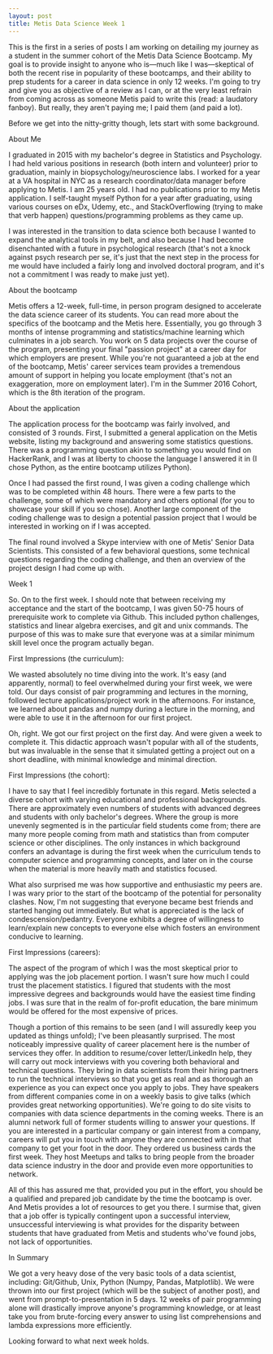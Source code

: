 ```yaml
---
layout: post
title: Metis Data Science Week 1
---
```


This is the first in a series of posts I am working on detailing my journey as a student in the summer cohort of the Metis Data Science Bootcamp. My goal is to provide insight to anyone who is—much like I was—skeptical of both the recent rise in popularity of these bootcamps, and their ability to prep students for a career in data science in only 12 weeks. I'm going to try and give you as objective of a review as I can, or at the very least refrain from coming across as someone Metis paid to write this (read: a laudatory fanboy). But really, they aren't paying me; I paid them (and paid a lot).

Before we get into the nitty-gritty though, lets start with some background.

About Me

I graduated in 2015 with my bachelor's degree in Statistics and Psychology. I had held various positions in research (both intern and volunteer) prior to graduation, mainly in biopsychology/neuroscience labs. I worked for a year at a VA hospital in NYC as a research coordinator/data manager before applying to Metis. I am 25 years old. I had no publications prior to my Metis application. I self-taught myself Python for a year after graduating, using various courses on eDx, Udemy, etc., and StackOverflowing (trying to make that verb happen) questions/programming problems as they came up.

I was interested in the transition to data science both because I wanted to expand the analytical tools in my belt, and also because I had become disenchanted with a future in psychological research (that's not a knock against psych research per se, it's just that the next step in the process for me would have included a fairly long and involved doctoral program, and it's not a commitment I was ready to make just yet).

About the bootcamp

Metis offers a 12-week, full-time, in person program designed to accelerate the data science career of its students. You can read more about the specifics of the bootcamp and the Metis here. Essentially, you go through 3 months of intense programming and statistics/machine learning which culminates in a job search. You work on 5 data projects over the course of the program, presenting your final "passion project" at a career day for which employers are present. While you're not guaranteed a job at the end of the bootcamp, Metis' career services team provides a tremendous amount of support in helping you locate employment (that's not an exaggeration, more on employment later). I'm in the Summer 2016 Cohort, which is the 8th iteration of the program.

About the application

The application process for the bootcamp was fairly involved, and consisted of 3 rounds. First, I submitted a general application on the Metis website, listing my background and answering some statistics questions. There was a programming question akin to something you would find on HackerRank, and I was at liberty to choose the language I answered it in (I chose Python, as the entire bootcamp utilizes Python).

Once I had passed the first round, I was given a coding challenge which was to be completed within 48 hours. There were a few parts to the challenge, some of which were mandatory and others optional (for you to showcase your skill if you so chose). Another large component of the coding challenge was to design a potential passion project that I would be interested in working on if I was accepted.

The final round involved a Skype interview with one of Metis' Senior Data Scientists. This consisted of a few behavioral questions, some technical questions regarding the coding challenge, and then an overview of the project design I had come up with.

Week 1

So. On to the first week. I should note that between receiving my acceptance and the start of the bootcamp, I was given 50-75 hours of prerequisite work to complete via Github. This included python challenges, statistics and linear algebra exercises, and git and unix commands. The purpose of this was to make sure that everyone was at a similar minimum skill level once the program actually began.

First Impressions (the curriculum):

We wasted absolutely no time diving into the work. It's easy (and apparently, normal) to feel overwhelmed during your first week, we were told. Our days consist of pair programming and lectures in the morning, followed lecture applications/project work in the afternoons. For instance, we learned about pandas and numpy during a lecture in the morning, and were able to use it in the afternoon for our first project.

Oh, right. We got our first project on the first day. And were given a week to complete it. This didactic approach wasn't popular with all of the students, but was invaluable in the sense that it simulated getting a project out on a short deadline, with minimal knowledge and minimal direction.

First Impressions (the cohort):

I have to say that I feel incredibly fortunate in this regard. Metis selected a diverse cohort with varying educational and professional backgrounds. There are approximately even numbers of students with advanced degrees and students with only bachelor's degrees. Where the group is more unevenly segmented is in the particular field students come from; there are many more people coming from math and statistics than from computer science or other disciplines. The only instances in which background confers an advantage is during the first week when the curriculum tends to computer science and programming concepts, and later on in the course when the material is more heavily math and statistics focused.

What also surprised me was how supportive and enthusiastic my peers are. I was wary prior to the start of the bootcamp of the potential for personality clashes. Now, I'm not suggesting that everyone became best friends and started hanging out immediately. But what is appreciated is the lack of condescension/pedantry. Everyone exhibits a degree of willingness to learn/explain new concepts to everyone else which fosters an environment conducive to learning.

First Impressions (careers):

The aspect of the program of which I was the most skeptical prior to applying was the job placement portion. I wasn't sure how much I could trust the placement statistics. I figured that students with the most impressive degrees and backgrounds would have the easiest time finding jobs. I was sure that in the realm of for-profit education, the bare minimum would be offered for the most expensive of prices.

Though a portion of this remains to be seen (and I will assuredly keep you updated as things unfold); I've been pleasantly surprised. The most noticeably impressive quality of career placement here is the number of services they offer. In addition to resume/cover letter/LinkedIn help, they will carry out mock interviews with you covering both behavioral and technical questions. They bring in data scientists from their hiring partners to run the technical interviews so that you get as real and as thorough an experience as you can expect once you apply to jobs. They have speakers from different companies come in on a weekly basis to give talks (which provides great networking opportunities). We're going to do site visits to companies with data science departments in the coming weeks. There is an alumni network full of former students willing to answer your questions. If you are interested in a particular company or gain interest from a company, careers will put you in touch with anyone they are connected with in that company to get your foot in the door. They ordered us business cards the first week. They host Meetups and talks to bring people from the broader data science industry in the door and provide even more opportunities to network.

All of this has assured me that, provided you put in the effort, you should be a qualified and prepared job candidate by the time the bootcamp is over. And Metis provides a lot of resources to get you there. I surmise that, given that a job offer is typically contingent upon a successful interview, unsuccessful interviewing is what provides for the disparity between students that have graduated from Metis and students who've found jobs, not lack of opportunities.

In Summary

We got a very heavy dose of the very basic tools of a data scientist, including: Git/Github, Unix, Python (Numpy, Pandas, Matplotlib). We were thrown into our first project (which will be the subject of another post), and went from prompt-to-presentation in 5 days. 12 weeks of pair programming alone will drastically improve anyone's programming knowledge, or at least take you from brute-forcing every answer to using list comprehensions and lambda expressions more efficiently.

Looking forward to what next week holds.
